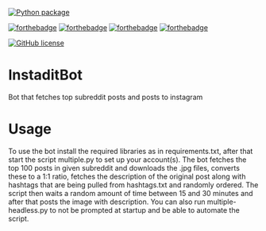 [![Python package](https://github.com/FPVogel/InstaditBot/actions/workflows/python-package.yml/badge.svg)](https://github.com/FPVogel/InstaditBot/actions/workflows/python-package.yml)

[![forthebadge](https://forthebadge.com/images/badges/0-percent-optimized.svg)](https://forthebadge.com) [![forthebadge](https://forthebadge.com/images/badges/gluten-free.svg)](https://forthebadge.com) [![forthebadge](https://forthebadge.com/images/badges/made-with-python.svg)](https://forthebadge.com) [![forthebadge](https://forthebadge.com/images/badges/powered-by-coffee.svg)](https://forthebadge.com)

[![GitHub license](https://img.shields.io/github/license/FPVogel/InstaditBot?style=for-the-badge&logo=appveyor)](https://github.com/FPVogel/InstaditBot/blob/main/LICENSE)
# InstaditBot
 Bot that fetches top subreddit posts and posts to instagram
# Usage
To use the bot install the required libraries as in requirements.txt, after that start the script multiple.py to set up your account(s). The bot fetches the top 100 posts in given subreddit and downloads the .jpg files, converts these to a 1:1 ratio, fetches the description of the original post along with hashtags that are being pulled from hashtags.txt and randomly ordered. The script then waits a random amount of time between 15 and 30 minutes and after that posts the image with description. You can also run multiple-headless.py to not be prompted at startup and be able to automate the script.
